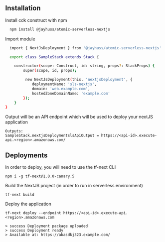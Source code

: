 ## Installation

Install cdk construct with npm

```bash
  npm install @jayhuss/atomic-serverless-nextjs
```

Import module

```bash
  import { NextJsDeployment } from '@jayhuss/atomic-serverless-nextjs'

  export class SampleStack extends Stack {

	constructor(scope: Construct, id: string, props?: StackProps) {
		super(scope, id, props);

		 new NextJsDeployment(this, 'nextjsDeployment', {
			deploymentName: 'sls-nextjs',
			domain: 'web.example.com',
			hostedZoneDomainName: 'example.com'
		});
	}
}
```

Output will be an API endpoint which will be used to deploy your nextJS application

```
Outputs:
SampleStack.nextjsDeploymentslsApiOutput = https://<api-id>.execute-api.<region>.amazonaws.com/
```

## Deployments

In order to deploy, you will need to use the tf-next CLI

```
npm i -g tf-next@1.0.0-canary.5
```

Build the NextJS project (in order to run in serverless environment)

```
tf-next build
```

Deploy the application

```
tf-next deploy --endpoint https://<api-id>.execute-api.<region>.amazonaws.com

> success Deployment package uploaded
> success Deployment ready
> Available at: https://abasdkj323.example.com/

```
